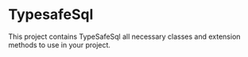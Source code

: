 ﻿# TypesafeSql
This project contains TypeSafeSql all necessary classes and extension methods to use in your project.